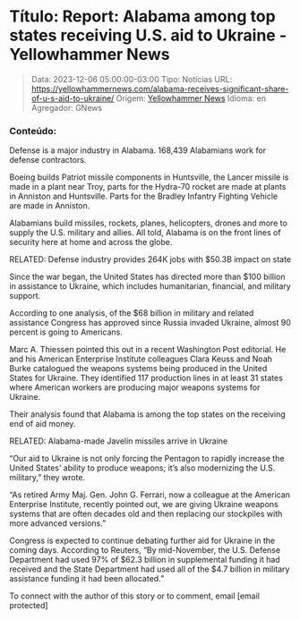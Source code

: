 # Título: Report: Alabama among top states receiving U.S. aid to Ukraine - Yellowhammer News

>Data: 2023-12-06 05:00:00-03:00
>Tipo: Notícias
>URL: https://yellowhammernews.com/alabama-receives-significant-share-of-u-s-aid-to-ukraine/
>Origem: [Yellowhammer News](https://yellowhammernews.com)
>Idioma: en
>Agregador: GNews

### Conteúdo:

Defense is a major industry in Alabama. 168,439 Alabamians work for defense contractors.

Boeing builds Patriot missile components in Huntsville, the Lancer missile is made in a plant near Troy, parts for the Hydra-70 rocket are made at plants in Anniston and Huntsville. Parts for the Bradley Infantry Fighting Vehicle are made in Anniston.

Alabamians build missiles, rockets, planes, helicopters, drones and more to supply the U.S. military and allies. All told, Alabama is on the front lines of security here at home and across the globe.

RELATED: Defense industry provides 264K jobs with $50.3B impact on state

Since the war began, the United States has directed more than $100 billion in assistance to Ukraine, which includes humanitarian, financial, and military support.

According to one analysis, of the $68 billion in military and related assistance Congress has approved since Russia invaded Ukraine, almost 90 percent is going to Americans.

Marc A. Thiessen pointed this out in a recent Washington Post editorial. He and his American Enterprise Institute colleagues Clara Keuss and Noah Burke catalogued the weapons systems being produced in the United States for Ukraine. They identified 117 production lines in at least 31 states where American workers are producing major weapons systems for Ukraine.

Their analysis found that Alabama is among the top states on the receiving end of aid money.

RELATED: Alabama-made Javelin missiles arrive in Ukraine

“Our aid to Ukraine is not only forcing the Pentagon to rapidly increase the United States’ ability to produce weapons; it’s also modernizing the U.S. military,” they wrote.

“As retired Army Maj. Gen. John G. Ferrari, now a colleague at the American Enterprise Institute, recently pointed out, we are giving Ukraine weapons systems that are often decades old and then replacing our stockpiles with more advanced versions.”

Congress is expected to continue debating further aid for Ukraine in the coming days. According to Reuters, “By mid-November, the U.S. Defense Department had used 97% of $62.3 billion in supplemental funding it had received and the State Department had used all of the $4.7 billion in military assistance funding it had been allocated.”

To connect with the author of this story or to comment, email [email protected]
